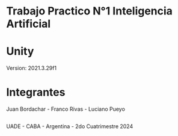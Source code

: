 # Trabajo Practico N°1 Inteligencia Artificial

# Unity
Version: 2021.3.29f1

# Integrantes
Juan Bordachar - Franco Rivas - Luciano Pueyo

##
UADE - CABA - Argentina - 2do Cuatrimestre 2024
